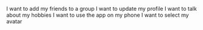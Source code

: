 I want to add my friends to a group
I want to update my profile
I want to talk about my hobbies
I want to use the app on my phone
I want to select my avatar